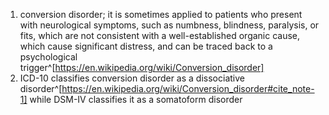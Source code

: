 1. conversion disorder; it is sometimes applied to patients who present with neurological symptoms, such as numbness, blindness, paralysis, or fits, which are not consistent with a well-established organic cause, which cause significant distress, and can be traced back to a psychological trigger^[https://en.wikipedia.org/wiki/Conversion_disorder]
2. ICD-10 classifies conversion disorder as a dissociative disorder^[https://en.wikipedia.org/wiki/Conversion_disorder#cite_note-1] while DSM-IV classifies it as a somatoform disorder